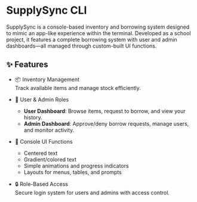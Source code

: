 
# SupplySync CLI

SupplySync is a console-based inventory and borrowing system designed to mimic an app-like experience within the terminal. Developed as a school project, it features a complete borrowing system with user and admin dashboards—all managed through custom-built UI functions.

## ✨ Features

- 📦 Inventory Management  
  Track available items and manage stock efficiently.

- 👤 User & Admin Roles  
  - **User Dashboard**: Browse items, request to borrow, and view your history.  
  - **Admin Dashboard**: Approve/deny borrow requests, manage users, and monitor activity.

- 🎨 Console UI Functions  
  - Centered text  
  - Gradient/colored text  
  - Simple animations and progress indicators  
  - Layouts for menus, tables, and prompts  

- 🔒 Role-Based Access  
  Secure login system for users and admins with access control.


